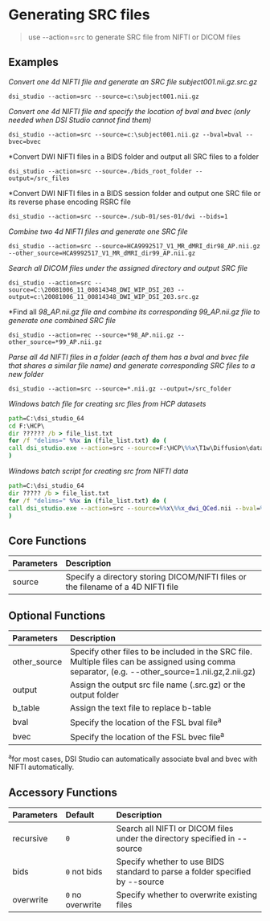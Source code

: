 # Generating SRC files

> use --action=`src` to generate SRC file from NIFTI or DICOM files

## Examples

*Convert one 4d NIFTI file and generate an SRC file subject001.nii.gz.src.gz*

```
dsi_studio --action=src --source=c:\subject001.nii.gz
```

*Convert one 4d NIFTI file and specify the location of bval and bvec (only needed when DSI Studio cannot find them)*

```
dsi_studio --action=src --source=c:\subject001.nii.gz --bval=bval --bvec=bvec
```

*Convert DWI NIFTI files in a BIDS folder and output all SRC files to a folder

```
dsi_studio --action=src --source=./bids_root_folder --output=/src_files
```

*Convert DWI NIFTI files in a BIDS session folder and output one SRC file or its reverse phase encoding RSRC file

```
dsi_studio --action=src --source=./sub-01/ses-01/dwi --bids=1
```


*Combine two 4d NIFTI files and generate one SRC file*

```
dsi_studio --action=src --source=HCA9992517_V1_MR_dMRI_dir98_AP.nii.gz --other_source=HCA9992517_V1_MR_dMRI_dir99_AP.nii.gz
```

*Search all DICOM files under the assigned directory and output SRC file*

```
dsi_studio --action=src --source=C:\20081006_11_00814348_DWI_WIP_DSI_203 --output=c:\20081006_11_00814348_DWI_WIP_DSI_203.src.gz
```

*Find all *98_AP.nii.gz file and combine its corresponding 99_AP.nii.gz file to generate one combined SRC file*

```
dsi_studio --action=rec --source=*98_AP.nii.gz --other_source=*99_AP.nii.gz
```

*Parse all 4d NIFTI files in a folder (each of them has a bval and bvec file that shares a similar file name) and generate corresponding SRC files to a new folder*

```
dsi_studio --action=src --source=*.nii.gz --output=/src_folder
```

*Windows batch file for creating src files from HCP datasets*

```bat
path=C:\dsi_studio_64
cd F:\HCP\
dir ?????? /b > file_list.txt
for /f "delims=" %%x in (file_list.txt) do (
call dsi_studio.exe --action=src --source=F:\HCP\%%x\T1w\Diffusion\data.nii.gz --output=F:\%%x.src.gz > F:\%%x.txt
)
```

*Windows batch script for creating src from NIFTI data*

```bat
path=C:\dsi_studio_64
dir ????? /b > file_list.txt
for /f "delims=" %%x in (file_list.txt) do (
call dsi_studio.exe --action=src --source=%%x\%%x_dwi_QCed.nii --bval=%%x\%%x_QC.bval --bvec=%%x\%%x_QC.bvec --output=%%x.src.gz
)
```

## Core Functions

| Parameters            | Description                                                                 |
|:-----------------|:------------------------------------------------------------------------------|
| source | Specify a directory storing DICOM/NIFTI files or the filename of a 4D NIFTI file |


## Optional Functions

| Parameters            | Description                                                                 |
|:-----------------|:------------------------------------------------------------------------------|
| other_source | Specify other files to be included in the SRC file. Multiple files can be assigned using comma separator, (e.g. --other_source=1.nii.gz,2.nii.gz) |
| output | Assign the output src file name (.src.gz) or the output folder |
| b_table | Assign the text file to replace b-table |
| bval | Specify the location of the FSL bval file<sup>a</sup> |
| bvec | Specify the location of the FSL bvec file<sup>a</sup> |



<sup>a</sup>for most cases, DSI Studio can automatically associate bval and bvec with NIFTI automatically.

## Accessory Functions

| Parameters            | Default | Description                                                                 |
|:-----------------|:--------|:------------------------------------------------------------------------------|
| recursive | `0` | Search all NIFTI or DICOM files under the directory specified in --source |
| bids | `0` not bids | Specify whether to use BIDS standard to parse a folder specified by --source  |
| overwrite | `0` no overwrite | Specify whether to overwrite existing files |

    
